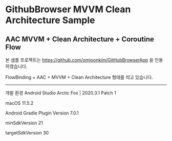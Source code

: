 # GithubBrowser MVVM Clean Architecture Sample
AAC MVVM + Clean Architecture + Coroutine Flow
---
본 샘플 프로젝트는 https://github.com/omjoonkim/GitHubBrowserApp 을 인용하였습니다.

FlowBinding + AAC + MVVM + Clean Architecture 형태를 띄고 있습니다.

---
개발 환경
Android Studio Arctic Fox | 2020.3.1 Patch 1

macOS 11.5.2

Android Gradle Plugin Version 7.0.1

minSdkVersion 21

targetSdkVersion 30
